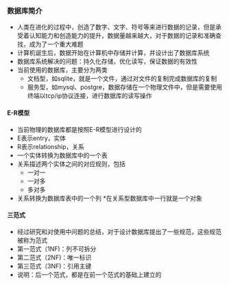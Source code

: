 ### 数据库简介

+ 人类在进化的过程中，创造了数字、文字、符号等来进行数据的记录，但是承受着认知能力和创造能力的提升，数据量越来越大，对于数据的记录和准确查找，成为了一个重大难题
+ 计算机诞生后，数据开始在计算机中存储并计算，并设计出了数据库系统
+ 数据库系统解决的问题：持久化存储，优化读写，保证数据的有效性
+ 当前使用的数据库，主要分为两类
    + 文档型，如sqlite，就是一个文件，通过对文件的复制完成数据库的复制
    + 服务型，如mysql、postgre，数据存储在一个物理文件中，但是需要使用终端以tcp/ip协议连接，进行数据库的读写操作

#### E-R模型
+ 当前物理的数据库都是按照E-R模型进行设计的
+ E表示entry，实体
+ R表示relationship，关系
+ 一个实体转换为数据库中的一个表
+ 关系描述两个实体之间的对应规则，包括
    + 一对一
    + 一对多
    + 多对多
+ 关系转换为数据库表中的一个列 *在关系型数据库中一行就是一个对象

#### 三范式
+ 经过研究和对使用中问题的总结，对于设计数据库提出了一些规范，这些规范被称为范式
+ 第一范式（1NF)：列不可拆分
+ 第二范式（2NF)：唯一标识
+ 第三范式（3NF)：引用主键
+ 说明：后一个范式，都是在前一个范式的基础上建立的

